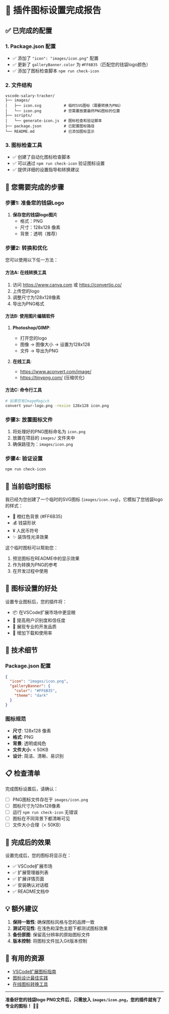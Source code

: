 # 🎨 插件图标设置完成报告

## ✅ 已完成的配置

### 1. Package.json 配置
- ✅ 添加了 `"icon": "images/icon.png"` 配置
- ✅ 更新了 `galleryBanner.color` 为 `#FF6B35`（匹配您的钱袋logo颜色）
- ✅ 添加了图标检查脚本 `npm run check-icon`

### 2. 文件结构
```
vscode-salary-tracker/
├── images/
│   ├── icon.svg          # 临时SVG图标（需要转换为PNG）
│   └── icon.png          # 您需要放置最终PNG图标的位置
├── scripts/
│   └── generate-icon.js  # 图标检查和验证脚本
├── package.json          # 已配置图标路径
└── README.md             # 已添加图标显示
```

### 3. 图标检查工具
- ✅ 创建了自动化图标检查脚本
- ✅ 可以通过 `npm run check-icon` 验证图标设置
- ✅ 提供详细的设置指导和转换建议

## 🎯 您需要完成的步骤

### 步骤1: 准备您的钱袋Logo
1. **保存您的钱袋logo图片**
   - 格式：PNG
   - 尺寸：128x128 像素
   - 背景：透明（推荐）

### 步骤2: 转换和优化
您可以使用以下任一方法：

#### 方法A: 在线转换工具
1. 访问 https://www.canva.com 或 https://convertio.co/
2. 上传您的logo
3. 调整尺寸为128x128像素
4. 导出为PNG格式

#### 方法B: 使用图片编辑软件
1. **Photoshop/GIMP**:
   - 打开您的logo
   - 图像 → 图像大小 → 设置为128x128
   - 文件 → 导出为PNG

2. **在线工具**:
   - https://www.aconvert.com/image/
   - https://tinypng.com/ (压缩优化)

#### 方法C: 命令行工具
```bash
# 如果您有ImageMagick
convert your-logo.png -resize 128x128 icon.png
```

### 步骤3: 放置图标文件
1. 将处理好的PNG图标命名为 `icon.png`
2. 放置在项目的 `images/` 文件夹中
3. 确保路径为：`images/icon.png`

### 步骤4: 验证设置
```bash
npm run check-icon
```

## 🎨 当前临时图标

我已经为您创建了一个临时的SVG图标 (`images/icon.svg`)，它模拟了您钱袋logo的样式：
- 🎨 橙红色背景 (#FF6B35)
- 💰 钱袋形状
- ¥ 人民币符号
- ✨ 装饰性光泽效果

这个临时图标可以帮助您：
1. 预览图标在README中的显示效果
2. 作为转换为PNG的参考
3. 在开发过程中使用

## 🚀 图标设置的好处

设置专业图标后，您的插件将：
- 📦 在VSCode扩展市场中更显眼
- 🎯 提高用户识别度和信任度
- 💼 展现专业的开发品质
- 🌟 增加下载和使用率

## 🔧 技术细节

### Package.json 配置
```json
{
  "icon": "images/icon.png",
  "galleryBanner": {
    "color": "#FF6B35",
    "theme": "dark"
  }
}
```

### 图标规范
- **尺寸**: 128x128 像素
- **格式**: PNG
- **背景**: 透明或纯色
- **文件大小**: < 50KB
- **设计**: 简洁、清晰、易识别

## 📋 检查清单

完成图标设置后，请确认：
- [ ] PNG图标文件存在于 `images/icon.png`
- [ ] 图标尺寸为128x128像素
- [ ] 运行 `npm run check-icon` 无错误
- [ ] 图标在不同背景下都清晰可见
- [ ] 文件大小合理（< 50KB）

## 🎉 完成后的效果

设置完成后，您的图标将显示在：
- ✅ VSCode扩展市场
- ✅ 扩展管理器列表
- ✅ 扩展详情页面
- ✅ 安装确认对话框
- ✅ README文档中

## 💡 额外建议

1. **保持一致性**: 确保图标风格与您的品牌一致
2. **测试可见性**: 在浅色和深色主题下都测试图标效果
3. **备份原图**: 保留高分辨率的原始图标文件
4. **版本控制**: 将图标文件加入Git版本控制

## 🔗 有用的资源

- [VSCode扩展图标指南](https://code.visualstudio.com/api/references/extension-manifest#extension-icon)
- [图标设计最佳实践](https://code.visualstudio.com/api/ux-guidelines/icons)
- [在线图标转换工具](https://convertio.co/svg-png/)

---

**准备好您的钱袋logo PNG文件后，只需放入 `images/icon.png`，您的插件就有了专业的图标！** 🎨✨
